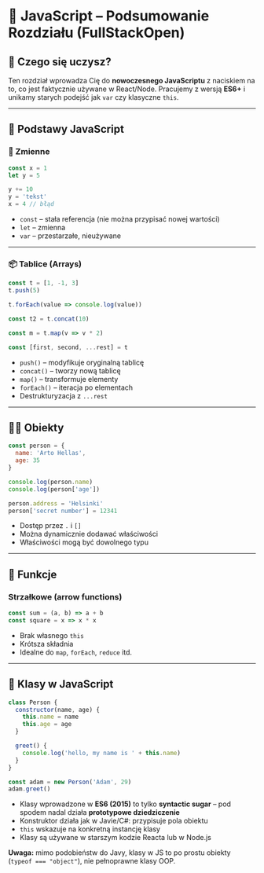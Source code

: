 
# 📘 JavaScript – Podsumowanie Rozdziału (FullStackOpen)

## 🧠 Czego się uczysz?

Ten rozdział wprowadza Cię do **nowoczesnego JavaScriptu** z naciskiem na to, co jest faktycznie używane w React/Node. Pracujemy z wersją **ES6+** i unikamy starych podejść jak `var` czy klasyczne `this`.

---

## 🧱 Podstawy JavaScript

### 🔢 Zmienne

```js
const x = 1
let y = 5

y += 10
y = 'tekst'
x = 4 // błąd
```

- `const` – stała referencja (nie można przypisać nowej wartości)
- `let` – zmienna
- `var` – przestarzałe, nieużywane

---

### 📦 Tablice (Arrays)

```js
const t = [1, -1, 3]
t.push(5)

t.forEach(value => console.log(value))

const t2 = t.concat(10)

const m = t.map(v => v * 2)

const [first, second, ...rest] = t
```

- `push()` – modyfikuje oryginalną tablicę
- `concat()` – tworzy nową tablicę
- `map()` – transformuje elementy
- `forEach()` – iteracja po elementach
- Destrukturyzacja z `...rest`

---

## 🧍‍♂️ Obiekty

```js
const person = {
  name: 'Arto Hellas',
  age: 35
}

console.log(person.name)
console.log(person['age'])

person.address = 'Helsinki'
person['secret number'] = 12341
```

- Dostęp przez `.` i `[]`
- Można dynamicznie dodawać właściwości
- Właściwości mogą być dowolnego typu

---

## 🧮 Funkcje

### Strzałkowe (arrow functions)

```js
const sum = (a, b) => a + b
const square = x => x * x
```

- Brak własnego `this`
- Krótsza składnia
- Idealne do `map`, `forEach`, `reduce` itd.

---

## 🧱 Klasy w JavaScript

```js
class Person {
  constructor(name, age) {
    this.name = name
    this.age = age
  }

  greet() {
    console.log('hello, my name is ' + this.name)
  }
}

const adam = new Person('Adam', 29)
adam.greet()
```

- Klasy wprowadzone w **ES6 (2015)** to tylko **syntactic sugar** – pod spodem nadal działa **prototypowe dziedziczenie**
- Konstruktor działa jak w Javie/C#: przypisuje pola obiektu
- `this` wskazuje na konkretną instancję klasy
- Klasy są używane w starszym kodzie Reacta lub w Node.js

**Uwaga:** mimo podobieństw do Javy, klasy w JS to po prostu obiekty (`typeof === "object"`), nie pełnoprawne klasy OOP.

